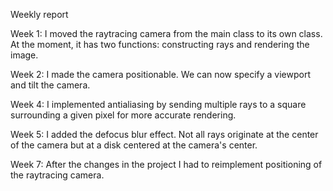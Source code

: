 Weekly report

Week 1: I moved the raytracing camera from the main class to its own class. At the moment, it has two functions: constructing rays and rendering the image.

Week 2: I made the camera positionable. We can now specify a viewport and tilt the camera.

Week 4: I implemented antialiasing by sending multiple rays to a square surrounding a given pixel for more accurate rendering.

Week 5: I added the defocus blur effect. Not all rays originate at the center of the camera but at a disk centered at the camera's center.

Week 7: After the changes in the project I had to reimplement positioning of the raytracing camera.
